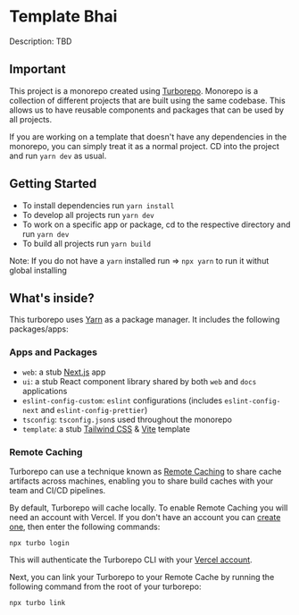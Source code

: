 # Template Bhai

Description: TBD

## Important
This project is a monorepo created using [Turborepo](https://turborepo.org/).
Monorepo is a collection of different projects that are built using the same codebase.
This allows us to have reusable components and packages that can be used by all projects.

If you are working on a template that doesn't have any dependencies in the monorepo, you can simply
treat it as a normal project. CD into the project and run `yarn dev` as usual.

## Getting Started

- To install dependencies run `yarn install`
- To develop all projects run `yarn dev`
- To work on a specific app or package, cd to the respective directory and run `yarn dev`
- To build all projects run `yarn build`

Note: If you do not have a `yarn` installed run => `npx yarn` to run it withut global installing

## What's inside?

This turborepo uses [Yarn](https://classic.yarnpkg.com/lang/en/) as a package manager. It includes the following packages/apps:

### Apps and Packages

- `web`: a stub [Next.js](https://nextjs.org) app
- `ui`: a stub React component library shared by both `web` and `docs` applications
- `eslint-config-custom`: `eslint` configurations (includes `eslint-config-next` and `eslint-config-prettier`)
- `tsconfig`: `tsconfig.json`s used throughout the monorepo
- `template`: a stub [Tailwind CSS](https://tailwindcss.com/) & [Vite](https://vitejs.dev/) template

### Remote Caching

Turborepo can use a technique known as [Remote Caching](https://turborepo.org/docs/core-concepts/remote-caching) to share cache artifacts across machines, enabling you to share build caches with your team and CI/CD pipelines.

By default, Turborepo will cache locally. To enable Remote Caching you will need an account with Vercel. If you don't have an account you can [create one](https://vercel.com/signup), then enter the following commands:

```
npx turbo login
```

This will authenticate the Turborepo CLI with your [Vercel account](https://vercel.com/docs/concepts/personal-accounts/overview).

Next, you can link your Turborepo to your Remote Cache by running the following command from the root of your turborepo:

```
npx turbo link
```


